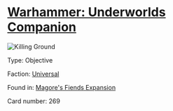 # [Warhammer: Underworlds Companion](https://guidokessels.github.io/wh-underworlds)

  

![Killing Ground](https://warhammerunderworlds.com/wp-content/uploads/sites/6/2018/03/269_ENG.png)



Type: Objective

Faction: [Universal](https://guidokessels.github.io/wh-underworlds/factions/universal.md)

Found in: [Magore's Fiends Expansion](https://guidokessels.github.io/wh-underworlds/locations/magores-fiends-expansion.md)

Card number: 269
